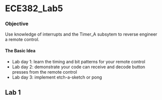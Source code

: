 ECE382_Lab5
===========

### Objective
Use knowledge of interrupts and the Timer_A subsytem to reverse engineer a remote control.

#### The Basic Idea
* Lab day 1: learn the timing and bit patterns for your remote control
* Lab day 2: demonstrate your code can receive and decode button presses from the remote control
* Lab day 3: implement etch-a-sketch or pong

## Lab 1
